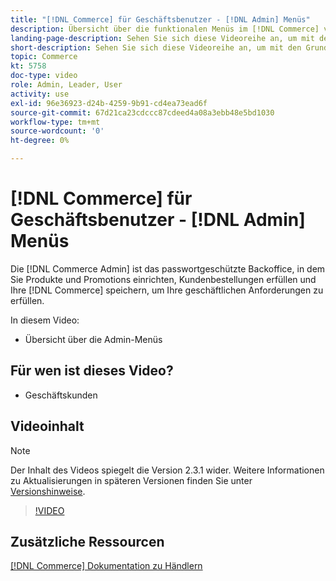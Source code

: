 ```yaml
---
title: "[!DNL Commerce] für Geschäftsbenutzer - [!DNL Admin] Menüs"
description: Übersicht über die funktionalen Menüs im [!DNL Commerce] v2.3 [!DNL Admin].
landing-page-description: Sehen Sie sich diese Videoreihe an, um mit den Grundlagen von Adobe Commerce zu beginnen und in der Admin zu arbeiten.
short-description: Sehen Sie sich diese Videoreihe an, um mit den Grundlagen von Adobe Commerce zu beginnen und in der Admin zu arbeiten.
topic: Commerce
kt: 5758
doc-type: video
role: Admin, Leader, User
activity: use
exl-id: 96e36923-d24b-4259-9b91-cd4ea73ead6f
source-git-commit: 67d21ca23cdccc87cdeed4a08a3ebb48e5bd1030
workflow-type: tm+mt
source-wordcount: '0'
ht-degree: 0%

---
```


# [!DNL Commerce] für Geschäftsbenutzer - [!DNL Admin] Menüs

Die [!DNL Commerce Admin] ist das passwortgeschützte Backoffice, in dem Sie Produkte und Promotions einrichten, Kundenbestellungen erfüllen und Ihre [!DNL Commerce] speichern, um Ihre geschäftlichen Anforderungen zu erfüllen.

In diesem Video:

- Übersicht über die Admin-Menüs

## Für wen ist dieses Video?

- Geschäftskunden

## Videoinhalt

>[!NOTE]
>
>Der Inhalt des Videos spiegelt die Version 2.3.1 wider. Weitere Informationen zu Aktualisierungen in späteren Versionen finden Sie unter [Versionshinweise](https://experienceleague.adobe.com/docs/commerce-operations/release/notes/overview.html).

>[!VIDEO](https://video.tv.adobe.com/v/35942?quality=12&learn=on)

## Zusätzliche Ressourcen

[[!DNL Commerce] Dokumentation zu Händlern](https://experienceleague.adobe.com/docs/commerce-admin/user-guides/home.html)
